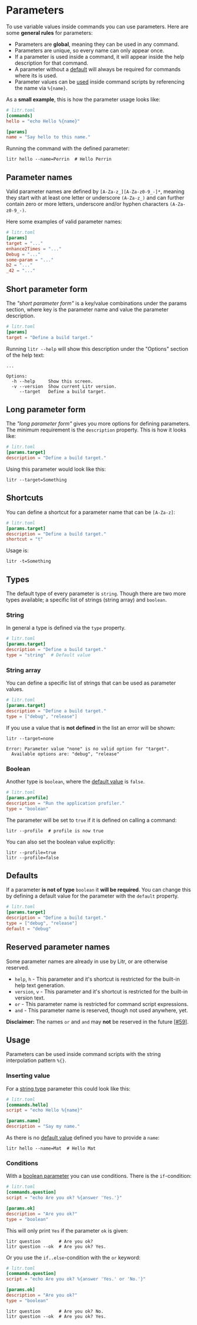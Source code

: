 # Parameters

To use variable values inside commands you can use parameters. Here are some **general rules** for parameters:

* Parameters are **global**, meaning they can be used in any command.
* Parameters are unique, so every name can only appear once.
* If a parameter is used inside a command, it will appear inside the help description for that command.
* A parameter without a [default](#defaults) will always be required for commands where its is used.
* Parameter values can be [used](#usage) inside command scripts by referencing the name via `%{name}`.

As a **small example**, this is how the parameter usage looks like:

```toml
# litr.toml
[commands]
hello = "echo Hello %{name}"

[params]
name = "Say hello to this name."
```

Running the command with the defined parameter:

```shell
litr hello --name=Perrin  # Hello Perrin
```

## Parameter names

Valid parameter names are defined by `[A-Za-z_][A-Za-z0-9_-]*`, meaning they start with at least one letter or underscore `(A-Za-z_)` and can further contain zero or more letters, underscore and/or hyphen characters `(A-Za-z0-9_-)`.

Here some examples of valid parameter names:

```toml
# litr.toml
[params]
target = "..."
enhance2Times = "..."
Debug = "..."
some-param = "..."
b2 = "..."
_42 = "..."
```

## Short parameter form

The _"short parameter form"_ is a key/value combinations under the params section, where key is the parameter name and value the parameter description.

```toml
# litr.toml
[params]
target = "Define a build target."
```

Running `litr --help` will show this description under the "Options" section of the help text:

```
...

Options:
  -h --help     Show this screen.
  -v --version  Show current Litr version.
     --target   Define a build target.
```

## Long parameter form

The _"long parameter form"_ gives you more options for defining parameters. The minimum requirement is the `description` property. This is how it looks like:

```toml
# litr.toml
[params.target]
description = "Define a build target."
```

Using this parameter would look like this:

```shell
litr --target=Something
```

## Shortcuts

You can define a shortcut for a parameter name that can be `[A-Za-z]`:

```toml
# litr.toml
[params.target]
description = "Define a build target."
shortcut = "t"
```

Usage is:

```shell
litr -t=Something
```

## Types

The default type of every parameter is `string`. Though there are two more types available; a specific list of strings (string array) and `boolean`.

### String

In general a type is defined via the `type` property.

```toml
# litr.toml
[params.target]
description = "Define a build target."
type = "string"  # Default value
```

### String array

You can define a specific list of strings that can be used as parameter values.

```toml
# litr.toml
[params.target]
description = "Define a build target."
type = ["debug", "release"]
```

If you use a value that is **not defined** in the list an error will be shown:

```shell
litr --target=none
```

```
Error: Parameter value "none" is no valid option for "target".
  Available options are: "debug", "release"
```

### Boolean

Another type is `boolean`, where the [default value](#defaults) is `false`.

```toml
# litr.toml
[params.profile]
description = "Run the application profiler."
type = "boolean"
```

The parameter will be set to `true` if it is defined on calling a command:

```shell
litr --profile  # profile is now true
```

You can also set the boolean value explicitly:

```shell
litr --profile=true
litr --profile=false
```

## Defaults

If a parameter **is not of type** `boolean` it **will be required**. You can change this by defining a default value for the parameter with the `default` property.

```toml
# litr.toml
[params.target]
description = "Define a build target."
type = ["debug", "release"]
default = "debug"
```

## Reserved parameter names

Some parameter names are already in use by Litr, or are otherwise reserved.

* `help`, `h` - This parameter and it's shortcut is restricted for the built-in help text generation.
* `version`, `v` - This parameter and it's shortcut is restricted for the built-in version text.
* `or` - This parameter name is restricted for command script expressions.
* `and` - This parameter name is reserved, though not used anywhere, yet.

**Disclaimer:** The names `or` and `and` may **not** be reserved in the future [[#59](https://github.com/krieselreihe/litr/issues/59)].

## Usage

Parameters can be used inside command scripts with the string interpolation pattern `%{}`.

### Inserting value

For a [string type](#types) parameter this could look like this:

```toml
# litr.toml
[commands.hello]
script = "echo Hello %{name}"

[params.name]
description = "Say my name."
```

As there is no [default value](#defaults) defined you have to provide a `name`:

```shell
litr hello --name=Mat  # Hello Mat
```

### Conditions

With a [boolean parameter](#types) you can use conditions. There is the `if`-condition:

```toml
# litr.toml
[commands.question]
script = "echo Are you ok? %{answer 'Yes.'}"

[params.ok]
description = "Are you ok?"
type = "boolean"
```

This will only print `Yes` if the parameter `ok` is given:

```shell
litr question       # Are you ok?
litr question --ok  # Are you ok? Yes.
```

Or you use the `if..else`-condition with the `or` keyword:

```toml
# litr.toml
[commands.question]
script = "echo Are you ok? %{answer 'Yes.' or 'No.'}"

[params.ok]
description = "Are you ok?"
type = "boolean"
```

```shell
litr question       # Are you ok? No.
litr question --ok  # Are you ok? Yes.
```
